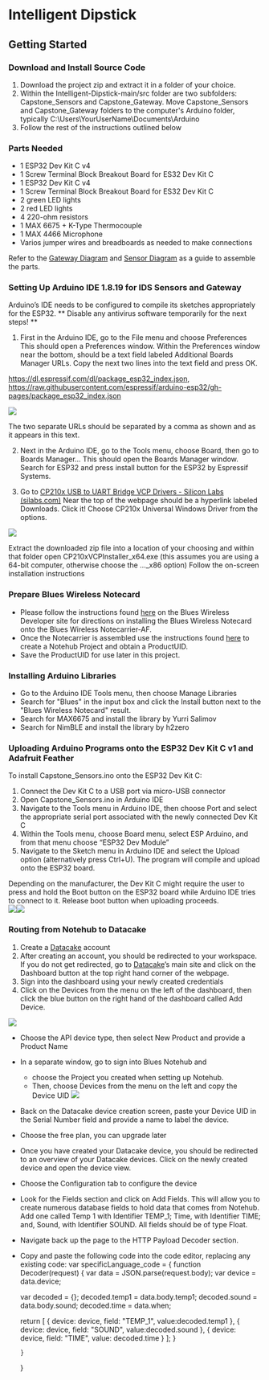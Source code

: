 # Intelligent Dipstick
 
## Getting Started

### Download and Install Source Code
1. Download the project zip and extract it in a folder of your choice. 
2. Within the Intelligent-Dipstick-main/src folder are two subfolders: Capstone_Sensors and Capstone_Gateway. Move Capstone_Sensors and Capstone_Gateway folders to the computer's Arduino folder, typically C:\Users\YourUserName\Documents\Arduino
3. Follow the rest of the instructions outlined below

### Parts Needed
* 1 ESP32 Dev Kit C v4
* 1 Screw Terminal Block Breakout Board for ES32 Dev Kit C
* 1 ESP32 Dev Kit C v4
* 1 Screw Terminal Block Breakout Board for ES32 Dev Kit C
* 2 green LED lights
* 2 red LED lights
* 4 220-ohm resistors 
* 1 MAX 6675 + K-Type Thermocouple
* 1 MAX 4466 Microphone
* Varios jumper wires and breadboards as needed to make connections

Refer to the [Gateway Diagram](docs/Diagrams/Capstone_Gateway_Diagram.pdf) and [Sensor Diagram](docs/Diagrams/Capstone_Sensor_Diagram.pdf) as a guide to assemble the parts. 

### Setting Up Arduino IDE 1.8.19 for IDS Sensors and Gateway
Arduino’s IDE needs to be configured to compile its sketches appropriately for the ESP32.
** Disable any antivirus software temporarily for the next steps! **
1.	First in the Arduino IDE, go to the File menu and choose Preferences 
This should open a Preferences window. Within the Preferences window near the bottom, should be a text field labeled Additional Boards Manager URLs.
Copy the next two lines into the text field and press OK.

https://dl.espressif.com/dl/package_esp32_index.json, 
https://raw.githubusercontent.com/espressif/arduino-esp32/gh-pages/package_esp32_index.json

![](docs/img/Picture1.jpg)

The two separate URLs should be separated by a comma as shown and as it appears in this text. 

2.	Next in the Arduino IDE, go to the Tools menu, choose Board, then go to Boards Manager…
This should open the Boards Manager window. 
Search for ESP32 and press install button for the ESP32 by Espressif Systems. 

3.	Go to [CP210x USB to UART Bridge VCP Drivers - Silicon Labs (silabs.com)](https://www.silabs.com/developers/usb-to-uart-bridge-vcp-drivers)
Near the top of the webpage should be a hyperlink labeled Downloads. Click it!
Choose CP210x Universal Windows Driver from the options. 

![](docs/img/Picture2.jpg)

Extract the downloaded zip file into a location of your choosing and within that folder open CP210xVCPInstaller_x64.exe (this assumes you are using a 64-bit computer, otherwise choose the …_x86 option)
Follow the on-screen installation instructions

### Prepare Blues Wireless Notecard
*	Please follow the instructions found [here](https://dev.blues.io/quickstart/notecard-quickstart/notecarrier-af/#before-you-begin) on the Blues Wireless Developer site for directions on installing the Blues Wireless Notecard onto the Blues Wireless Notecarrier-AF. 
*	Once the Notecarrier is assembled use the instructions found [here](https://dev.blues.io/quickstart/notecard-quickstart/notecarrier-af/#set-up-notehub) to create a Notehub Project and obtain a ProductUID. 
*	Save the ProductUID for use later in this project. 

### Installing Arduino Libraries
*	Go to the Arduino IDE Tools menu, then choose Manage Libraries
*	Search for "Blues" in the input box and click the Install button next to the "Blues Wireless Notecard" result.
*	Search for MAX6675 and install the library by Yurri Salimov
*	Search for NimBLE and install the library by h2zero

### Uploading Arduino Programs onto the ESP32 Dev Kit C v1 and Adafruit Feather
To install Capstone_Sensors.ino onto the ESP32 Dev Kit C:
1.	Connect the Dev Kit C to a USB port via micro-USB connector
2.	Open Capstone_Sensors.ino in Arduino IDE
3.	Navigate to the Tools menu in Arduino IDE, then choose Port and select the appropriate serial port associated with the newly connected Dev Kit C
4.	Within the Tools menu, choose Board menu, select ESP Arduino, and from that menu choose “ESP32 Dev Module” 
5.	 Navigate to the Sketch menu in Arduino IDE and select the Upload option (alternatively press Ctrl+U). The program will compile and upload onto the ESP32 board. 

Depending on the manufacturer, the Dev Kit C might require the user to press and hold the Boot button on the ESP32 board while Arduino IDE tries to connect to it. Release boot button when uploading proceeds.  
![](docs/img/Picture3.jpg)![](docs/img/Picture4.jpg)

### Routing from Notehub to Datacake
1. Create a [Datacake](https://app.datacake.de/signup) account
2. After creating an account, you should be redirected to your workspace. If you do not get redirected, go to [Datacake](https://datacake.co/)’s main site and click on the Dashboard button at the top right hand corner of the webpage. 
3. Sign into the dashboard using your newly created credentials 
4. Click on the Devices from the menu on the left of the dashboard, then click the blue button on the right hand of the dashboard called Add Device. 

![](docs/img/Picture5.png)
* Choose the API device type, then select New Product and provide a Product Name
* In a separate window, go to sign into Blues Notehub and
  * choose the Project you created when setting up Notehub. 
  * Then, choose Devices from the menu on the left and copy the Device UID
![](docs/img/Picture7.jpg)

*	Back on the Datacake device creation screen, paste your Device UID in the Serial Number field and provide a name to label the device. 
*	Choose the free plan, you can upgrade later
*	Once you have created your Datacake device, you should be redirected to an overview of your Datacake devices. Click on the newly created device and open the device view. 
*	Choose the Configuration tab to configure the device 
*	Look for the Fields section and click on Add Fields. This will allow you to  create numerous database fields to hold data that comes from Notehub. Add one called Temp 1 with Identifier TEMP_1; Time, with Identifier TIME; and, Sound, with Identifier SOUND. All fields should be of type Float. 
*	Navigate back up the page to the HTTP Payload Decoder section. 
*	Copy and paste the following code into the code editor, replacing any existing code: 
    var specificLanguage_code = 
    {
        function Decoder(request) {
    var data = JSON.parse(request.body);
    var device = data.device;
    
    var decoded = {};
    decoded.temp1 = data.body.temp1;
    decoded.sound = data.body.sound;
    decoded.time = data.when;

    return [
        {
            device: device,
            field: "TEMP_1",
            value:decoded.temp1
        },
        {
            device: device,
            field: "SOUND",
            value:decoded.sound
        },
        {
            device: device,
            field: "TIME",
            value: decoded.time
        }
    ];
} 

        }
    }
